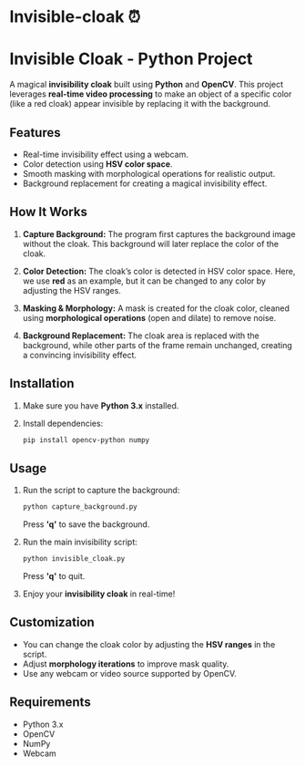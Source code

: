 # Invisible-cloak ⏰

# Invisible Cloak - Python Project

A magical **invisibility cloak** built using **Python** and **OpenCV**. This project leverages **real-time video processing** to make an object of a specific color (like a red cloak) appear invisible by replacing it with the background.

## Features

* Real-time invisibility effect using a webcam.
* Color detection using **HSV color space**.
* Smooth masking with morphological operations for realistic output.
* Background replacement for creating a magical invisibility effect.

## How It Works

1. **Capture Background:**
   The program first captures the background image without the cloak. This background will later replace the color of the cloak.

2. **Color Detection:**
   The cloak’s color is detected in HSV color space. Here, we use **red** as an example, but it can be changed to any color by adjusting the HSV ranges.

3. **Masking & Morphology:**
   A mask is created for the cloak color, cleaned using **morphological operations** (open and dilate) to remove noise.

4. **Background Replacement:**
   The cloak area is replaced with the background, while other parts of the frame remain unchanged, creating a convincing invisibility effect.

## Installation

1. Make sure you have **Python 3.x** installed.
2. Install dependencies:

   ```bash
   pip install opencv-python numpy
   ```

## Usage

1. Run the script to capture the background:

   ```bash
   python capture_background.py
   ```

   Press **'q'** to save the background.

2. Run the main invisibility script:

   ```bash
   python invisible_cloak.py
   ```

   Press **'q'** to quit.

3. Enjoy your **invisibility cloak** in real-time!

## Customization

* You can change the cloak color by adjusting the **HSV ranges** in the script.
* Adjust **morphology iterations** to improve mask quality.
* Use any webcam or video source supported by OpenCV.

## Requirements

* Python 3.x
* OpenCV
* NumPy
* Webcam

